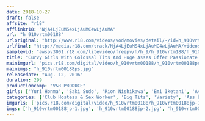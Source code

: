 ```yaml
---
date: 2018-10-27
draft: false
affsite: "r18"
afflinkr18: "NjA4LjEuMS4xLjAuMC4wLjAuMA"
url: "h_910vrtm00188"
urloriginal: "http://www.r18.com/videos/vod/movies/detail/-/id=h_910vrtm00188"
urlfinal: "http://media.r18.com/track/NjA4LjEuMS4xLjAuMC4wLjAuMA/videos/vod/movies/detail/-/id=h_910vrtm00188"
samplevid: "awspv3001.r18.com/litevideo/freepv/h/h_9/h_910vrtm188/h_910vrtm188_dmb_w.mp4"
title: "Curvy Girls With Colossal Tits And Huge Asses Offer Passionate Service At Their Soapland Brothel"
mainimgurl: "pics.r18.com/digital/video/h_910vrtm00188/h_910vrtm00188ps.jpg"
mainimgs: "h_910vrtm00188ps.jpg"
releasedate: "Aug. 12, 2016"
duration: 299
productioncomp: "V&R PRODUCE"
girls: ['Yuri Honma', 'Saki Sudo', 'Rion Nishikawa', 'Emi Iketani', 'Ayaka Nakagawa', 'Yurie Kitano', 'Chitose Saegusa', 'Honoka Orihara']
categories: ['Club Hostess & Sex Worker', 'Big Tits', 'Variety', 'Ass Lover', 'Compilation', 'Over 4 Hours', 'Hi-Def']
imgurls: ['pics.r18.com/digital/video/h_910vrtm00188/h_910vrtm00188jp-1.jpg', 'pics.r18.com/digital/video/h_910vrtm00188/h_910vrtm00188jp-2.jpg', 'pics.r18.com/digital/video/h_910vrtm00188/h_910vrtm00188jp-3.jpg', 'pics.r18.com/digital/video/h_910vrtm00188/h_910vrtm00188jp-4.jpg', 'pics.r18.com/digital/video/h_910vrtm00188/h_910vrtm00188jp-5.jpg', 'pics.r18.com/digital/video/h_910vrtm00188/h_910vrtm00188jp-6.jpg', 'pics.r18.com/digital/video/h_910vrtm00188/h_910vrtm00188jp-7.jpg', 'pics.r18.com/digital/video/h_910vrtm00188/h_910vrtm00188jp-8.jpg', 'pics.r18.com/digital/video/h_910vrtm00188/h_910vrtm00188jp-9.jpg', 'pics.r18.com/digital/video/h_910vrtm00188/h_910vrtm00188jp-10.jpg', 'pics.r18.com/digital/video/h_910vrtm00188/h_910vrtm00188jp-11.jpg', 'pics.r18.com/digital/video/h_910vrtm00188/h_910vrtm00188jp-12.jpg', 'pics.r18.com/digital/video/h_910vrtm00188/h_910vrtm00188jp-13.jpg', 'pics.r18.com/digital/video/h_910vrtm00188/h_910vrtm00188jp-14.jpg', 'pics.r18.com/digital/video/h_910vrtm00188/h_910vrtm00188jp-15.jpg', 'pics.r18.com/digital/video/h_910vrtm00188/h_910vrtm00188jp-16.jpg', 'pics.r18.com/digital/video/h_910vrtm00188/h_910vrtm00188jp-17.jpg', 'pics.r18.com/digital/video/h_910vrtm00188/h_910vrtm00188jp-18.jpg', 'pics.r18.com/digital/video/h_910vrtm00188/h_910vrtm00188jp-19.jpg', 'pics.r18.com/digital/video/h_910vrtm00188/h_910vrtm00188jp-20.jpg']
imgs: ['h_910vrtm00188jp-1.jpg', 'h_910vrtm00188jp-2.jpg', 'h_910vrtm00188jp-3.jpg', 'h_910vrtm00188jp-4.jpg', 'h_910vrtm00188jp-5.jpg', 'h_910vrtm00188jp-6.jpg', 'h_910vrtm00188jp-7.jpg', 'h_910vrtm00188jp-8.jpg', 'h_910vrtm00188jp-9.jpg', 'h_910vrtm00188jp-10.jpg', 'h_910vrtm00188jp-11.jpg', 'h_910vrtm00188jp-12.jpg', 'h_910vrtm00188jp-13.jpg', 'h_910vrtm00188jp-14.jpg', 'h_910vrtm00188jp-15.jpg', 'h_910vrtm00188jp-16.jpg', 'h_910vrtm00188jp-17.jpg', 'h_910vrtm00188jp-18.jpg', 'h_910vrtm00188jp-19.jpg', 'h_910vrtm00188jp-20.jpg']
---
```

